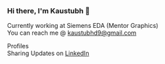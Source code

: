 ### Hi there, I'm Kaustubh  👋
Currently working at Siemens EDA (Mentor Graphics)<br>
You can reach me @ kaustubhd9@gmail.com<br>

Profiles<br>
Sharing Updates on <a href="https://www.linkedin.com/in/kaustubhdeokar/">LinkedIn</a><br>


<!--
**kaustubhdeokar/kaustubhdeokar** is a ✨ _special_ ✨ repository because its `README.md` (this file) appears on your GitHub profile.

Here are some ideas to get you started:

- 🔭 I’m currently working on ...
- 🌱 I’m currently learning ...
- 👯 I’m looking to collaborate on ...
- 🤔 I’m looking for help with ...
- 💬 Ask me about ...
- 📫 How to reach me: ...
- 😄 Pronouns: ...
- ⚡ Fun fact: ...
-->

